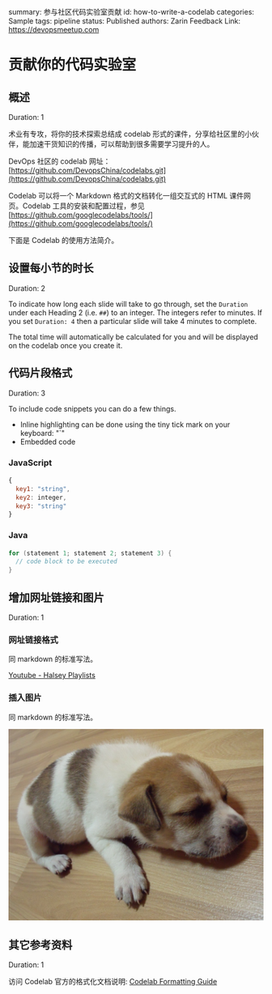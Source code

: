 summary: 参与社区代码实验室贡献
id: how-to-write-a-codelab
categories: Sample
tags: pipeline
status: Published
authors: Zarin
Feedback Link: https://devopsmeetup.com

# 贡献你的代码实验室
<!-- ------------------------ -->
## 概述 
Duration: 1

术业有专攻，将你的技术探索总结成 codelab 形式的课件，分享给社区里的小伙伴，能加速干货知识的传播，可以帮助到很多需要学习提升的人。

DevOps 社区的 codelab 网址：[https://github.com/DevopsChina/codelabs.git](https://github.com/DevopsChina/codelabs.git)

Codelab 可以将一个 Markdown 格式的文档转化一组交互式的 HTML 课件网页。Codelab 工具的安装和配置过程，参见 [https://github.com/googlecodelabs/tools/](https://github.com/googlecodelabs/tools/)

下面是 Codelab 的使用方法简介。


<!-- ------------------------ -->
## 设置每小节的时长
Duration: 2

To indicate how long each slide will take to go through, set the `Duration` under each Heading 2 (i.e. `##`) to an integer. 
The integers refer to minutes. If you set `Duration: 4` then a particular slide will take 4 minutes to complete. 

The total time will automatically be calculated for you and will be displayed on the codelab once you create it. 

<!-- ------------------------ -->
## 代码片段格式
Duration: 3

To include code snippets you can do a few things. 
- Inline highlighting can be done using the tiny tick mark on your keyboard: "`"
- Embedded code

### JavaScript

```javascript
{ 
  key1: "string", 
  key2: integer,
  key3: "string"
}
```

### Java

```java
for (statement 1; statement 2; statement 3) {
  // code block to be executed
}
```

<!-- ------------------------ -->
## 增加网址链接和图片
Duration: 1

### 网址链接格式

同 markdown 的标准写法。

[Youtube - Halsey Playlists](https://www.youtube.com/user/iamhalsey/playlists)

### 插入图片

同 markdown 的标准写法。

![alt-text-here](assets/Puppy.JPG)

<!-- ------------------------ -->
## 其它参考资料
Duration: 1

访问 Codelab 官方的格式化文档说明: [Codelab Formatting Guide](https://github.com/googlecodelabs/tools/blob/master/FORMAT-GUIDE.md)


